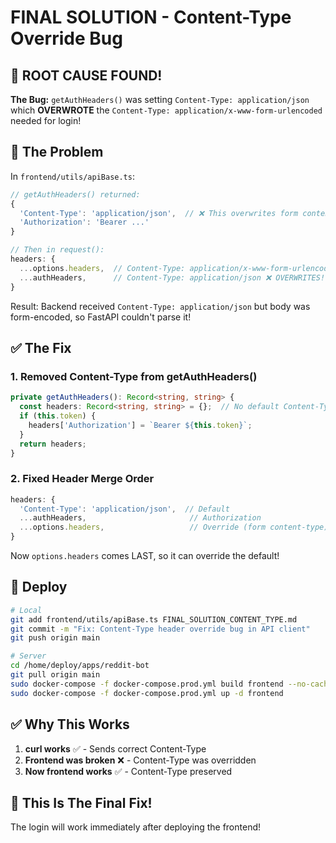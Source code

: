 # FINAL SOLUTION - Content-Type Override Bug

## 🎯 ROOT CAUSE FOUND!

**The Bug:** `getAuthHeaders()` was setting `Content-Type: application/json` which **OVERWROTE** the `Content-Type: application/x-www-form-urlencoded` needed for login!

## 🐛 The Problem

In `frontend/utils/apiBase.ts`:

```typescript
// getAuthHeaders() returned:
{
  'Content-Type': 'application/json',  // ❌ This overwrites form content-type!
  'Authorization': 'Bearer ...'
}

// Then in request():
headers: {
  ...options.headers,  // Content-Type: application/x-www-form-urlencoded
  ...authHeaders,      // Content-Type: application/json ❌ OVERWRITES!
}
```

Result: Backend received `Content-Type: application/json` but body was form-encoded, so FastAPI couldn't parse it!

## ✅ The Fix

### 1. Removed Content-Type from getAuthHeaders()

```typescript
private getAuthHeaders(): Record<string, string> {
  const headers: Record<string, string> = {};  // No default Content-Type
  if (this.token) {
    headers['Authorization'] = `Bearer ${this.token}`;
  }
  return headers;
}
```

### 2. Fixed Header Merge Order

```typescript
headers: {
  'Content-Type': 'application/json',  // Default
  ...authHeaders,                       // Authorization
  ...options.headers,                   // Override (form content-type) ✅
}
```

Now `options.headers` comes LAST, so it can override the default!

## 🚀 Deploy

```bash
# Local
git add frontend/utils/apiBase.ts FINAL_SOLUTION_CONTENT_TYPE.md
git commit -m "Fix: Content-Type header override bug in API client"
git push origin main

# Server
cd /home/deploy/apps/reddit-bot
git pull origin main
sudo docker-compose -f docker-compose.prod.yml build frontend --no-cache
sudo docker-compose -f docker-compose.prod.yml up -d frontend
```

## ✅ Why This Works

1. **curl works** ✅ - Sends correct Content-Type
2. **Frontend was broken** ❌ - Content-Type was overridden
3. **Now frontend works** ✅ - Content-Type preserved

## 🎉 This Is The Final Fix!

The login will work immediately after deploying the frontend!
